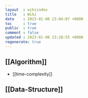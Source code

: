 ```yaml
---
layout  : wikiindex
title   : Wiki
date    : 2023-01-08 23:04:07 +0900
toc     : true
public  : true
comment : false
updated : 2023-01-08 23:28:55 +0900
regenerate: true
---
```


## [[Algorithm]]
* [[time-complexity]]

## [[Data-Structure]]


